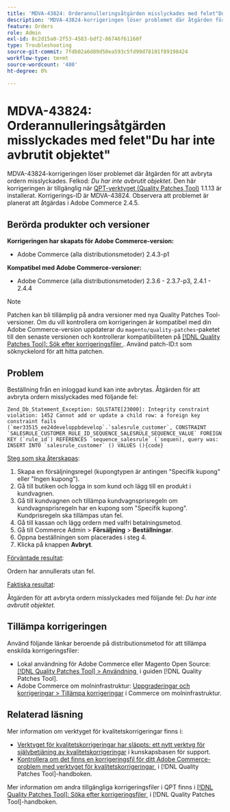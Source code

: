 ```yaml
---
title: 'MDVA-43824: Orderannulleringsåtgärden misslyckades med felet"Du har inte avbrutit objektet"'
description: 'MDVA-43824-korrigeringen löser problemet där åtgärden för att avbryta beställningen misslyckades. Felkod: *Du har inte avbrutit artikeln*. Den här korrigeringen är tillgänglig när [QPT-verktyget (Quality Patches Tool)](https://experienceleague.adobe.com/sv/docs/commerce-operations/tools/quality-patches-tool/quality-patches-tool-to-self-serve-quality-patches) 1.1.13 är installerat. Korrigerings-ID är MDVA-43824. Observera att problemet är planerat att åtgärdas i Adobe Commerce 2.4.5.'
feature: Orders
role: Admin
exl-id: 8c2d15a0-2f53-4583-bdf2-86746f61160f
type: Troubleshooting
source-git-commit: 7fdb02a6d89d50ea593c5fd99d78101f89198424
workflow-type: tm+mt
source-wordcount: '480'
ht-degree: 0%

---
```


# MDVA-43824: Orderannulleringsåtgärden misslyckades med felet&quot;Du har inte avbrutit objektet&quot;

MDVA-43824-korrigeringen löser problemet där åtgärden för att avbryta ordern misslyckades. Felkod: *Du har inte avbrutit objektet*. Den här korrigeringen är tillgänglig när [QPT-verktyget (Quality Patches Tool)](https://experienceleague.adobe.com/sv/docs/commerce-operations/tools/quality-patches-tool/quality-patches-tool-to-self-serve-quality-patches) 1.1.13 är installerat. Korrigerings-ID är MDVA-43824. Observera att problemet är planerat att åtgärdas i Adobe Commerce 2.4.5.

## Berörda produkter och versioner

**Korrigeringen har skapats för Adobe Commerce-version:**

* Adobe Commerce (alla distributionsmetoder) 2.4.3-p1

**Kompatibel med Adobe Commerce-versioner:**

* Adobe Commerce (alla distributionsmetoder) 2.3.6 - 2.3.7-p3, 2.4.1 - 2.4.4

>[!NOTE]
>
>Patchen kan bli tillämplig på andra versioner med nya Quality Patches Tool-versioner. Om du vill kontrollera om korrigeringen är kompatibel med din Adobe Commerce-version uppdaterar du `magento/quality-patches`-paketet till den senaste versionen och kontrollerar kompatibiliteten på [[!DNL Quality Patches Tool]: Sök efter korrigeringsfiler &#x200B;](https://experienceleague.adobe.com/sv/docs/commerce-operations/tools/quality-patches-tool/quality-patches-tool-to-self-serve-quality-patches). Använd patch-ID:t som söknyckelord för att hitta patchen.

## Problem

Beställning från en inloggad kund kan inte avbrytas. Åtgärden för att avbryta ordern misslyckades med följande fel:

```
Zend_Db_Statement_Exception: SQLSTATE[23000]: Integrity constraint violation: 1452 Cannot add or update a child row: a foreign key constraint fails (`mer33515_ee24developpbdevelop`.`salesrule_customer`, CONSTRAINT `SALESRULE_CUSTOMER_RULE_ID_SEQUENCE_SALESRULE_SEQUENCE_VALUE` FOREIGN KEY (`rule_id`) REFERENCES `sequence_salesrule` (`sequen), query was: INSERT INTO `salesrule_customer` () VALUES (){code}
```

<u>Steg som ska återskapas</u>:

1. Skapa en försäljningsregel (kupongtypen är antingen &quot;Specifik kupong&quot; eller &quot;Ingen kupong&quot;).
1. Gå till butiken och logga in som kund och lägg till en produkt i kundvagnen.
1. Gå till kundvagnen och tillämpa kundvagnsprisregeln om kundvagnsprisregeln har en kupong som &quot;Specifik kupong&quot;. Kundprisregeln ska tillämpas utan fel.
1. Gå till kassan och lägg ordern med valfri betalningsmetod.
1. Gå till Commerce Admin > **Försäljning** > **Beställningar**.
1. Öppna beställningen som placerades i steg 4.
1. Klicka på knappen **Avbryt**.

<u>Förväntade resultat</u>:

Ordern har annullerats utan fel.

<u>Faktiska resultat</u>:

Åtgärden för att avbryta ordern misslyckades med följande fel: *Du har inte avbrutit objektet.*

## Tillämpa korrigeringen

Använd följande länkar beroende på distributionsmetod för att tillämpa enskilda korrigeringsfiler:

* Lokal användning för Adobe Commerce eller Magento Open Source: [[!DNL Quality Patches Tool] > Användning &#x200B;](/help/tools/quality-patches-tool/usage.md) i guiden [!DNL Quality Patches Tool].
* Adobe Commerce om molninfrastruktur: [Uppgraderingar och korrigeringar > Tillämpa korrigeringar](https://experienceleague.adobe.com/docs/commerce-cloud-service/user-guide/develop/upgrade/apply-patches.html?lang=sv-SE) i Commerce om molninfrastruktur.

## Relaterad läsning

Mer information om verktyget för kvalitetskorrigeringar finns i:

* [Verktyget för kvalitetskorrigeringar har släppts: ett nytt verktyg för självbetjäning av kvalitetskorrigeringar](https://experienceleague.adobe.com/sv/docs/commerce-operations/tools/quality-patches-tool/quality-patches-tool-to-self-serve-quality-patches) i kunskapsbasen för support.
* [Kontrollera om det finns en korrigeringsfil för ditt Adobe Commerce-problem med verktyget för kvalitetskorrigeringar &#x200B;](/help/tools/quality-patches-tool/patches-available-in-qpt/check-patch-for-magento-issue-with-magento-quality-patches.md) i [!DNL Quality Patches Tool]-handboken.

Mer information om andra tillgängliga korrigeringsfiler i QPT finns i [[!DNL Quality Patches Tool]: Söka efter korrigeringsfiler &#x200B;](https://experienceleague.adobe.com/tools/commerce-quality-patches/index.html?lang=sv-SE) i [!DNL Quality Patches Tool]-handboken.
